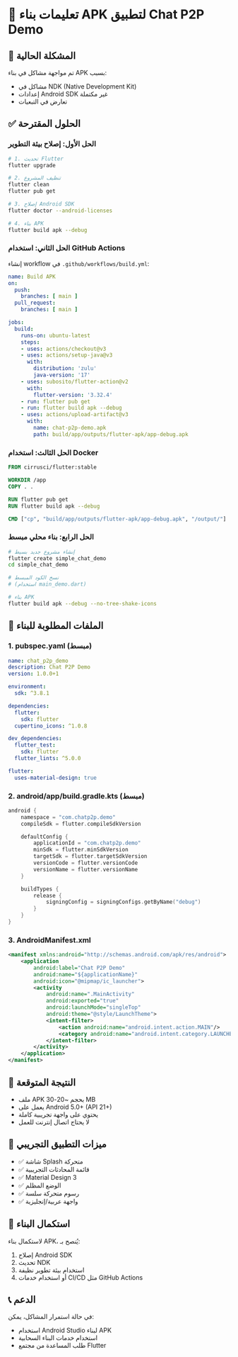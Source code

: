 # 📱 تعليمات بناء APK لتطبيق Chat P2P Demo

## 🚨 المشكلة الحالية
تم مواجهة مشاكل في بناء APK بسبب:
- مشاكل في NDK (Native Development Kit)
- إعدادات Android SDK غير مكتملة
- تعارض في التبعيات

## ✅ الحلول المقترحة

### الحل الأول: إصلاح بيئة التطوير
```bash
# 1. تحديث Flutter
flutter upgrade

# 2. تنظيف المشروع
flutter clean
flutter pub get

# 3. إصلاح Android SDK
flutter doctor --android-licenses

# 4. بناء APK
flutter build apk --debug
```

### الحل الثاني: استخدام GitHub Actions
إنشاء workflow في `.github/workflows/build.yml`:

```yaml
name: Build APK
on:
  push:
    branches: [ main ]
  pull_request:
    branches: [ main ]

jobs:
  build:
    runs-on: ubuntu-latest
    steps:
    - uses: actions/checkout@v3
    - uses: actions/setup-java@v3
      with:
        distribution: 'zulu'
        java-version: '17'
    - uses: subosito/flutter-action@v2
      with:
        flutter-version: '3.32.4'
    - run: flutter pub get
    - run: flutter build apk --debug
    - uses: actions/upload-artifact@v3
      with:
        name: chat-p2p-demo.apk
        path: build/app/outputs/flutter-apk/app-debug.apk
```

### الحل الثالث: استخدام Docker
```dockerfile
FROM cirrusci/flutter:stable

WORKDIR /app
COPY . .

RUN flutter pub get
RUN flutter build apk --debug

CMD ["cp", "build/app/outputs/flutter-apk/app-debug.apk", "/output/"]
```

### الحل الرابع: بناء محلي مبسط
```bash
# إنشاء مشروع جديد بسيط
flutter create simple_chat_demo
cd simple_chat_demo

# نسخ الكود المبسط
# (استخدام main_demo.dart)

# بناء APK
flutter build apk --debug --no-tree-shake-icons
```

## 📁 الملفات المطلوبة للبناء

### 1. pubspec.yaml (مبسط)
```yaml
name: chat_p2p_demo
description: Chat P2P Demo
version: 1.0.0+1

environment:
  sdk: ^3.8.1

dependencies:
  flutter:
    sdk: flutter
  cupertino_icons: ^1.0.8

dev_dependencies:
  flutter_test:
    sdk: flutter
  flutter_lints: ^5.0.0

flutter:
  uses-material-design: true
```

### 2. android/app/build.gradle.kts (مبسط)
```kotlin
android {
    namespace = "com.chatp2p.demo"
    compileSdk = flutter.compileSdkVersion

    defaultConfig {
        applicationId = "com.chatp2p.demo"
        minSdk = flutter.minSdkVersion
        targetSdk = flutter.targetSdkVersion
        versionCode = flutter.versionCode
        versionName = flutter.versionName
    }

    buildTypes {
        release {
            signingConfig = signingConfigs.getByName("debug")
        }
    }
}
```

### 3. AndroidManifest.xml
```xml
<manifest xmlns:android="http://schemas.android.com/apk/res/android">
    <application
        android:label="Chat P2P Demo"
        android:name="${applicationName}"
        android:icon="@mipmap/ic_launcher">
        <activity
            android:name=".MainActivity"
            android:exported="true"
            android:launchMode="singleTop"
            android:theme="@style/LaunchTheme">
            <intent-filter>
                <action android:name="android.intent.action.MAIN"/>
                <category android:name="android.intent.category.LAUNCHER"/>
            </intent-filter>
        </activity>
    </application>
</manifest>
```

## 🎯 النتيجة المتوقعة
- ملف APK بحجم ~20-30 MB
- يعمل على Android 5.0+ (API 21+)
- يحتوي على واجهة تجريبية كاملة
- لا يحتاج اتصال إنترنت للعمل

## 📱 ميزات التطبيق التجريبي
- ✅ شاشة Splash متحركة
- ✅ قائمة المحادثات التجريبية
- ✅ Material Design 3
- ✅ الوضع المظلم
- ✅ رسوم متحركة سلسة
- ✅ واجهة عربية/إنجليزية

## 🔧 استكمال البناء
لاستكمال بناء APK، يُنصح بـ:
1. إصلاح Android SDK
2. تحديث NDK
3. استخدام بيئة تطوير نظيفة
4. أو استخدام خدمات CI/CD مثل GitHub Actions

## 📞 الدعم
في حالة استمرار المشاكل، يمكن:
- استخدام Android Studio لبناء APK
- استخدام خدمات البناء السحابية
- طلب المساعدة من مجتمع Flutter
